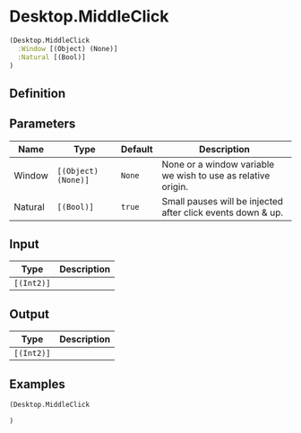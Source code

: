 # Desktop.MiddleClick

```clojure
(Desktop.MiddleClick
  :Window [(Object) (None)]
  :Natural [(Bool)]
)
```

## Definition


## Parameters
| Name | Type | Default | Description |
|------|------|---------|-------------|
| Window | `[(Object) (None)]` | `None` | None or a window variable we wish to use as relative origin. |
| Natural | `[(Bool)]` | `true` | Small pauses will be injected after click events down & up. |


## Input
| Type | Description |
|------|-------------|
| `[(Int2)]` |  |


## Output
| Type | Description |
|------|-------------|
| `[(Int2)]` |  |


## Examples

```clojure
(Desktop.MiddleClick

)
```

